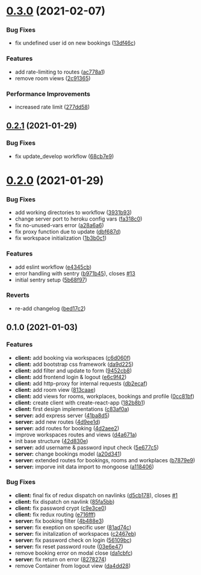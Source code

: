 # [0.3.0](https://github.com/Elanum/workspace-booking/compare/v0.2.1...v0.3.0) (2021-02-07)


### Bug Fixes

* fix undefined user id on new bookings ([13df46c](https://github.com/Elanum/workspace-booking/commit/13df46c06fcfd234a5754ee8dd0346d4b63c97b4))


### Features

* add rate-limiting to routes ([ac778a1](https://github.com/Elanum/workspace-booking/commit/ac778a1d18b70a9fa93d7992804ece120494510d))
* remove room views ([2c91365](https://github.com/Elanum/workspace-booking/commit/2c91365ffc65dfb7566262b5e8174fb03af1703a))


### Performance Improvements

* increased rate limit ([277dd58](https://github.com/Elanum/workspace-booking/commit/277dd5823e53f5daacf06d60ecba2691cbadf634))

## [0.2.1](https://github.com/Elanum/workspace-booking/compare/v0.2.0...v0.2.1) (2021-01-29)


### Bug Fixes

* fix update_develop workflow ([68cb7e9](https://github.com/Elanum/workspace-booking/commit/68cb7e99c9e1a69ef6199f131b0afae8df7df4d9))

# [0.2.0](https://github.com/Elanum/workspace-booking/compare/v0.1.0...v0.2.0) (2021-01-29)


### Bug Fixes

* add working directories to workflow ([3931b93](https://github.com/Elanum/workspace-booking/commit/3931b934d3be8785cf38d86374756fc52cb8f080))
* change server port to heroku config vars ([fa318c0](https://github.com/Elanum/workspace-booking/commit/fa318c071f6e22e40d6728d7c3d993301538d4f7))
* fix no-unused-vars error ([a28a6a6](https://github.com/Elanum/workspace-booking/commit/a28a6a6e668cf18e098f4c63da2047336ed3a9e0))
* fix proxy function due to update ([dbf687d](https://github.com/Elanum/workspace-booking/commit/dbf687d5fa90b61f778520a9c200b4aaa43eeb22))
* fix workspace initialization ([1b3b0c1](https://github.com/Elanum/workspace-booking/commit/1b3b0c1227672e9fa1d21f7037d6a47cdffa3f6e))


### Features

* add eslint workflow ([e4345cb](https://github.com/Elanum/workspace-booking/commit/e4345cb7853895980ea2e1e5ee41b60354e3ea89))
* error handling with sentry ([b971b45](https://github.com/Elanum/workspace-booking/commit/b971b453f411bb2fdb454bc925f099e6b6fdb764)), closes [#13](https://github.com/Elanum/workspace-booking/issues/13)
* initial sentry setup ([5b68f97](https://github.com/Elanum/workspace-booking/commit/5b68f975c917c85817b2d99d4899180d9eebb30b))


### Reverts

* re-add changelog ([bed17c2](https://github.com/Elanum/workspace-booking/commit/bed17c286c9acd95e2f9f264e49ead09a80c5f06))

## 0.1.0 (2021-01-03)


### Features

* **client:** add booking via workspaces ([c6d060f](https://github.com/Elanum/workspace-booking/commit/c6d060fc4c41a8d999e2125afe06110c2d230ba9))
* **client:** add bootstrap css framework ([da9d225](https://github.com/Elanum/workspace-booking/commit/da9d225868dd854f509cfeaad88126b72fb474d6))
* **client:** add filter and update to form ([9452cb8](https://github.com/Elanum/workspace-booking/commit/9452cb8a1dba81d281647f29cab1342ad5e55f12))
* **client:** add frontend login & logout ([e6c9f42](https://github.com/Elanum/workspace-booking/commit/e6c9f42527735b0ce995efbe694b0cc15d4e0a83))
* **client:** add http-proxy for internal requests ([db2ecaf](https://github.com/Elanum/workspace-booking/commit/db2ecafa93b00ed071f87dc26d61bedf18a70d57))
* **client:** add room view ([813caae](https://github.com/Elanum/workspace-booking/commit/813caaea62a40479a35adee09b26aaac2448c7ab))
* **client:** add views for rooms, workplaces, bookings and profile ([0cc81bf](https://github.com/Elanum/workspace-booking/commit/0cc81bfeb2611973fdba3fae135a50be227f14bc))
* **client:** create client with create-react-app ([182b8b1](https://github.com/Elanum/workspace-booking/commit/182b8b1a1fae5bc3aaa368b457ea0a5af11ebe1b))
* **client:** first design implementations ([c83af0a](https://github.com/Elanum/workspace-booking/commit/c83af0ad21cb8589db5fa576b9128c1a253bbac7))
* **server:** add express server ([41ba8d5](https://github.com/Elanum/workspace-booking/commit/41ba8d53e6744183a656cff6a11acdff1815c287))
* **server:** add new routes ([4d9ee1d](https://github.com/Elanum/workspace-booking/commit/4d9ee1dc2b8335f9320734a2e5417c0d68242229))
* **server:** add routes for booking ([4d2aee2](https://github.com/Elanum/workspace-booking/commit/4d2aee2703c7eed5e360ca0c4477413a0046e585))
* improve workspaces routes and views ([d4a671a](https://github.com/Elanum/workspace-booking/commit/d4a671ace1b16f24417137918e87f2468bb4ee33))
* init base structure ([42d830e](https://github.com/Elanum/workspace-booking/commit/42d830e5cc7f981532880d1ec3df7d221304c7b3))
* **server:** add username & password input check ([5e677c5](https://github.com/Elanum/workspace-booking/commit/5e677c552f69823105c1c6a30c92024933989699))
* **server:** change bookings model ([a20d341](https://github.com/Elanum/workspace-booking/commit/a20d341a5a695c552ed84cfef78fe8ab254d9ed8))
* **server:** extended routes for bookings, rooms and workplaces ([b7879e9](https://github.com/Elanum/workspace-booking/commit/b7879e9052ea6cf3b511a87ef9584be5349821bc))
* **server:** imporve init data import to mongoose ([a118406](https://github.com/Elanum/workspace-booking/commit/a1184067b50896948e3bd0e9c7c73b4d909f4970))


### Bug Fixes

* **client:** final fix of redux dispatch on navlinks ([d5cb178](https://github.com/Elanum/workspace-booking/commit/d5cb178062d94657a225cb39855c2fee44c793a8)), closes [#1](https://github.com/Elanum/workspace-booking/issues/1)
* **client:** fix dispatch on navlink ([85fa5bb](https://github.com/Elanum/workspace-booking/commit/85fa5bb77deafffee253c259259165a8bd5dc66a))
* **client:** fix password crypt ([c9e3ce0](https://github.com/Elanum/workspace-booking/commit/c9e3ce00f68729ef41dc0f6e0b385583b425989a))
* **client:** fix redux routing ([e716fff](https://github.com/Elanum/workspace-booking/commit/e716fff74f1236333847738245de33d3cb096fc6))
* **server:** fix booking filter ([4b488e3](https://github.com/Elanum/workspace-booking/commit/4b488e374f0f34d087e4de8ea1eec70da30c8029))
* **server:** fix exeption on specific user ([81ad74c](https://github.com/Elanum/workspace-booking/commit/81ad74cac2a28be7ad4b1266b249170fe18ef143))
* **server:** fix initalization of workspaces ([c2467eb](https://github.com/Elanum/workspace-booking/commit/c2467ebc7f30540b0c9723357543ed1c56748cd0))
* **server:** fix password check on login ([56109bc](https://github.com/Elanum/workspace-booking/commit/56109bc796deac11dad87729c50c1024e318d258))
* **server:** fix reset password route ([03e6e47](https://github.com/Elanum/workspace-booking/commit/03e6e475bcfc8ebe3620a9f001dbae42f22aed8c))
* remove booking error on modal close ([da1cbfc](https://github.com/Elanum/workspace-booking/commit/da1cbfcd0eaa841bc726b30768c499f7f5b0f2b7))
* **server:** fix return on error ([8278274](https://github.com/Elanum/workspace-booking/commit/82782745428f4ed4a5622ac3f81c04e5c4814edd))
* remove Container from logout view ([da4dd28](https://github.com/Elanum/workspace-booking/commit/da4dd282a8d43e1dd35e42994724421142c0ff23))
